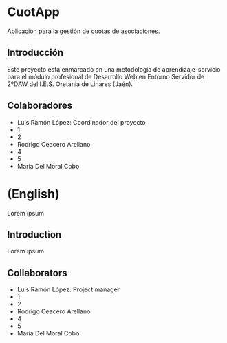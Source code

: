 CuotApp
=======
Aplicación para la gestión de cuotas de asociaciones.

Introducción
------------
Este proyecto está enmarcado en una metodología de aprendizaje-servicio
para el módulo profesional de Desarrollo Web en Entorno Servidor de 2ºDAW
del I.E.S. Oretania de Linares (Jaén).

Colaboradores
-------------
- Luis Ramón López: Coordinador del proyecto
- 1
- 2
- Rodrigo Ceacero Arellano 
- 4
- 5
- María Del Moral Cobo

(English)
=========
Lorem ipsum

Introduction
------------
Lorem ipsum

Collaborators
-------------
- Luis Ramón López: Project manager
- 1
- 2
- Rodrigo Ceacero Arellano
- 4
- 5
- María Del Moral Cobo